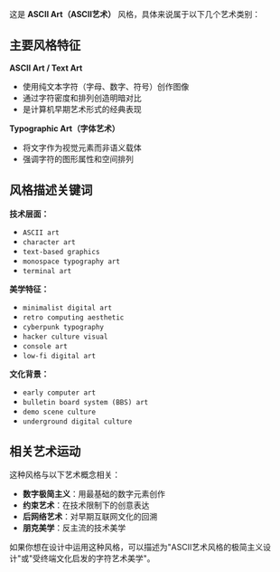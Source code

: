 这是 **ASCII Art（ASCII艺术）** 风格，具体来说属于以下几个艺术类别：

## 主要风格特征

**ASCII Art / Text Art**
- 使用纯文本字符（字母、数字、符号）创作图像
- 通过字符密度和排列创造明暗对比
- 是计算机早期艺术形式的经典表现

**Typographic Art（字体艺术）**
- 将文字作为视觉元素而非语义载体
- 强调字符的图形属性和空间排列

## 风格描述关键词

**技术层面：**
- `ASCII art`
- `character art`
- `text-based graphics`
- `monospace typography art`
- `terminal art`

**美学特征：**
- `minimalist digital art`
- `retro computing aesthetic`
- `cyberpunk typography`
- `hacker culture visual`
- `console art`
- `low-fi digital art`

**文化背景：**
- `early computer art`
- `bulletin board system (BBS) art`
- `demo scene culture`
- `underground digital culture`

## 相关艺术运动

这种风格与以下艺术概念相关：
- **数字极简主义**：用最基础的数字元素创作
- **约束艺术**：在技术限制下的创意表达
- **后网络艺术**：对早期互联网文化的回溯
- **朋克美学**：反主流的技术美学

如果你想在设计中运用这种风格，可以描述为"ASCII艺术风格的极简主义设计"或"受终端文化启发的字符艺术美学"。
